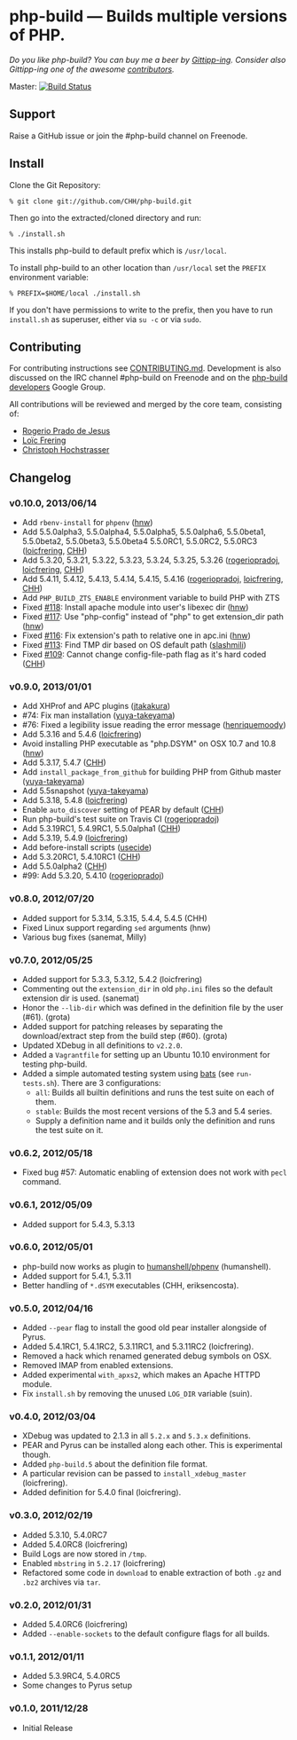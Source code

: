 php-build — Builds multiple versions of PHP.
=============================================

_Do you like php-build? You can buy me a beer by [Gittipp-ing](http://gittip.com/CHH). Consider also Gittipp-ing one of the awesome [contributors]._ 

[contributors]: https://github.com/CHH/php-build/graphs/contributors

Master: [![Build Status](https://secure.travis-ci.org/CHH/php-build.png?branch=master)](https://travis-ci.org/CHH/php-build)

## Support

Raise a GitHub issue or join the #php-build channel on Freenode.

## Install

Clone the Git Repository:

    % git clone git://github.com/CHH/php-build.git

Then go into the extracted/cloned directory and run:

    % ./install.sh

This installs php-build to default prefix which is `/usr/local`. 

To install php-build to an other location than `/usr/local` set the
`PREFIX` environment variable:

    % PREFIX=$HOME/local ./install.sh

If you don't have permissions to write to the prefix, then you 
have to run `install.sh` as superuser, either via `su -c` or via `sudo`.

## Contributing

For contributing instructions see [CONTRIBUTING.md](CONTRIBUTING.md). Development is also discussed on the IRC channel
\#php-build on Freenode and on the [php-build developers](https://groups.google.com/forum/#!forum/php-build-developers) Google Group.

All contributions will be reviewed and merged by the core team, consisting of:

* [Rogerio Prado de Jesus](https://github.com/rogeriopradoj)
* [Loïc Frering](https://github.com/loicfrering)
* [Christoph Hochstrasser](https://github.com/CHH)

## Changelog

[jtakakura]: http://github.com/jtakakura
[CHH]: http://github.com/CHH
[yuya-takeyama]: http://github.com/yuya-takeyama
[henriquemoody]: http://github.com/henriquemoody
[rogeriopradoj]: http://github.com/rogeriopradoj
[loicfrering]: http://github.com/loicfrering
[usecide]: http://github.com/usecide
[hnw]: http://github.com/hnw
[slashmili]: https://github.com/slashmili

### v0.10.0, 2013/06/14

* Add `rbenv-install` for `phpenv` ([hnw][])
* Add 5.5.0alpha3, 5.5.0alpha4, 5.5.0alpha5, 5.5.0alpha6, 5.5.0beta1, 5.5.0beta2, 5.5.0beta3, 5.5.0beta4
  5.5.0RC1, 5.5.0RC2, 5.5.0RC3 ([loicfrering][], [CHH][])
* Add 5.3.20, 5.3.21, 5.3.22, 5.3.23, 5.3.24, 5.3.25, 5.3.26 ([rogeriopradoj][], [loicfrering][], [CHH][])
* Add 5.4.11, 5.4.12, 5.4.13, 5.4.14, 5.4.15, 5.4.16 ([rogeriopradoj][], [loicfrering][], [CHH][])
* Add `PHP_BUILD_ZTS_ENABLE` environment variable to build PHP with ZTS
* Fixed [#118](https://github.com/CHH/php-build/pull/118): Install apache module into user's libexec dir ([hnw][])
* Fixed [#117](https://github.com/CHH/php-build/pull/117): Use "php-config" instead of "php" to get extension_dir path ([hnw][])
* Fixed [#116](https://github.com/CHH/php-build/pull/116): Fix extension's path to relative one in apc.ini ([hnw][])
* Fixed [#113](https://github.com/CHH/php-build/pull/113): Find TMP dir based on OS default path ([slashmili][])
* Fixed [#109](https://github.com/CHH/php-build/pull/109): Cannot change config-file-path flag as it's hard coded ([CHH][])

### v0.9.0, 2013/01/01

* Add XHProf and APC plugins ([jtakakura][])
* #74: Fix man installation ([yuya-takeyama][])
* #76: Fixed a legibility issue reading the error message
  ([henriquemoody][])
* Add 5.3.16 and 5.4.6 ([loicfrering][])
* Avoid installing PHP executable as "php.DSYM" on OSX 10.7 and 10.8
  ([hnw][])
* Add 5.3.17, 5.4.7 ([CHH][])
* Add `install_package_from_github` for building PHP from Github master
  ([yuya-takeyama][])
* Add 5.5snapshot ([yuya-takeyama][])
* Add 5.3.18, 5.4.8 ([loicfrering][])
* Enable `auto_discover` setting of PEAR by default ([CHH][])
* Run php-build's test suite on Travis CI ([rogeriopradoj][])
* Add 5.3.19RC1, 5.4.9RC1, 5.5.0alpha1 ([CHH][])
* Add 5.3.19, 5.4.9 ([loicfrering][])
* Add before-install scripts ([usecide][])
* Add 5.3.20RC1, 5.4.10RC1 ([CHH][])
* Add 5.5.0alpha2 ([CHH][])
* #99: Add 5.3.20, 5.4.10 ([rogeriopradoj][])

### v0.8.0, 2012/07/20

 * Added support for 5.3.14, 5.3.15, 5.4.4, 5.4.5 (CHH)
 * Fixed Linux support regarding `sed` arguments (hnw)
 * Various bug fixes (sanemat, Milly)

### v0.7.0, 2012/05/25

 * Added support for 5.3.3, 5.3.12, 5.4.2 (loicfrering)
 * Commenting out the `extension_dir` in old `php.ini` files so the
   default extension dir is used. (sanemat)
 * Honor the `--lib-dir` which was defined in the definition file by the
   user (#61). (grota)
 * Added support for patching releases by separating the
   download/extract step from the build step (#60). (grota)
 * Updated XDebug in all definitions to `v2.2.0`.
 * Added a `Vagrantfile` for setting up an Ubuntu 10.10 environment for
   testing php-build.
 * Added a simple automated testing system using [bats][] (see
   `run-tests.sh`). There are 3 configurations:
   * `all`: Builds all builtin definitions and runs the test suite on
     each of them.
   * `stable`: Builds the most recent versions of the 5.3 and 5.4
     series.
   * Supply a definition name and it builds only the definition and runs
     the test suite on it.

[bats]: https://github.com/sstephenson/bats

### v0.6.2, 2012/05/18

 * Fixed bug #57: Automatic enabling of extension does not work with
   `pecl` command.

### v0.6.1, 2012/05/09

 * Added support for 5.4.3, 5.3.13

### v0.6.0, 2012/05/01

 * php-build now works as plugin to
   [humanshell/phpenv](http://github.com/humanshell/phpenv)
(humanshell).
 * Added support for 5.4.1, 5.3.11
 * Better handling of `*.dSYM` executables (CHH, eriksencosta).

### v0.5.0, 2012/04/16

 * Added `--pear` flag to install the good old pear installer alongside
   of Pyrus.
 * Added 5.4.1RC1, 5.4.1RC2, 5.3.11RC1, and 5.3.11RC2 (loicfrering).
 * Removed a hack which renamed generated debug symbols on OSX.
 * Removed IMAP from enabled extensions.
 * Added experimental `with_apxs2`, which makes an Apache HTTPD module.
 * Fix `install.sh` by removing the unused `LOG_DIR` variable (suin).

### v0.4.0, 2012/03/04

 * XDebug was updated to 2.1.3 in all `5.2.x` and `5.3.x` definitions.
 * PEAR and Pyrus can be installed along each other. This is
   experimental though.
 * Added `php-build.5` about the definition file format.
 * A particular revision can be passed to `install_xdebug_master`
   (loicfrering).
 * Added definition for 5.4.0 final (loicfrering).

### v0.3.0, 2012/02/19

 * Added 5.3.10, 5.4.0RC7
 * Added 5.4.0RC8 (loicfrering)
 * Build Logs are now stored in `/tmp`.
 * Enabled `mbstring` in `5.2.17` (loicfrering)
 * Refactored some code in `download` to enable extraction of both
   `.gz` and `.bz2` archives via `tar`.

### v0.2.0, 2012/01/31

 * Added 5.4.0RC6 (loicfrering)
 * Added `--enable-sockets` to the default configure flags for all
   builds.

### v0.1.1, 2012/01/11

 * Added 5.3.9RC4, 5.4.0RC5
 * Some changes to Pyrus setup

### v0.1.0, 2011/12/28

 * Initial Release

